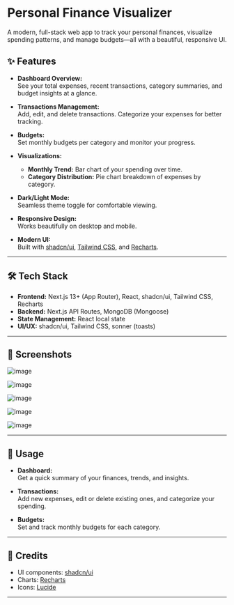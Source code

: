 # Personal Finance Visualizer


A modern, full-stack web app to track your personal finances, visualize spending patterns, and manage budgets—all with a beautiful, responsive UI.

## ✨ Features

- **Dashboard Overview:**  
  See your total expenses, recent transactions, category summaries, and budget insights at a glance.

- **Transactions Management:**  
  Add, edit, and delete transactions. Categorize your expenses for better tracking.

- **Budgets:**  
  Set monthly budgets per category and monitor your progress.

- **Visualizations:**  
  - **Monthly Trend:** Bar chart of your spending over time.
  - **Category Distribution:** Pie chart breakdown of expenses by category.

- **Dark/Light Mode:**  
  Seamless theme toggle for comfortable viewing.

- **Responsive Design:**  
  Works beautifully on desktop and mobile.

- **Modern UI:**  
  Built with [shadcn/ui](https://ui.shadcn.com/), [Tailwind CSS](https://tailwindcss.com/), and [Recharts](https://recharts.org/).

---

## 🛠️ Tech Stack

- **Frontend:** Next.js 13+ (App Router), React, shadcn/ui, Tailwind CSS, Recharts
- **Backend:** Next.js API Routes, MongoDB (Mongoose)
- **State Management:** React local state
- **UI/UX:** shadcn/ui, Tailwind CSS, sonner (toasts)

---

## 📸 Screenshots

![image](https://github.com/user-attachments/assets/d04ea916-6fd0-45fe-910a-dfd6486d9447)

![image](https://github.com/user-attachments/assets/91ea2d89-0dfe-44da-8c2e-2f14ebf3b8bf)

![image](https://github.com/user-attachments/assets/eb72bd90-5ec7-4149-83a6-2489fb97a7ea)

![image](https://github.com/user-attachments/assets/6edc152b-1f4b-4d13-b99f-424dd5b9ac38)

![image](https://github.com/user-attachments/assets/5180e1ea-f620-4a61-8070-c2e39c045f54)

---

## 🚀 Usage

- **Dashboard:**  
  Get a quick summary of your finances, trends, and insights.

- **Transactions:**  
  Add new expenses, edit or delete existing ones, and categorize your spending.

- **Budgets:**  
  Set and track monthly budgets for each category.

---

## 🤝 Credits

- UI components: [shadcn/ui](https://ui.shadcn.com/)
- Charts: [Recharts](https://recharts.org/)
- Icons: [Lucide](https://lucide.dev/)

---

